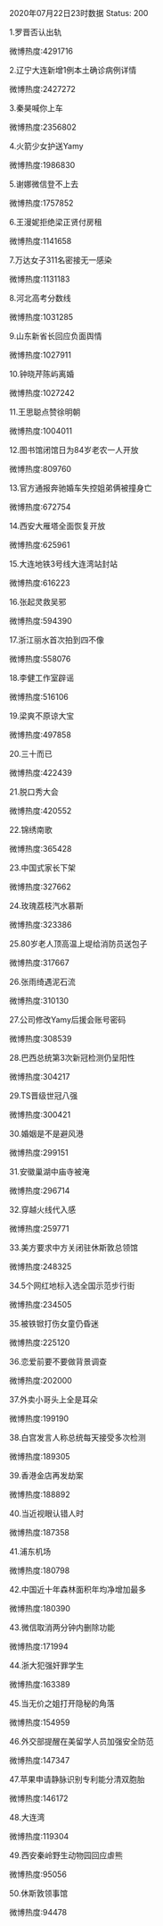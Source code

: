 2020年07月22日23时数据
Status: 200

1.罗晋否认出轨

微博热度:4291716

2.辽宁大连新增1例本土确诊病例详情

微博热度:2427272

3.秦昊喊你上车

微博热度:2356802

4.火箭少女护送Yamy

微博热度:1986830

5.谢娜微信登不上去

微博热度:1757852

6.王漫妮拒绝梁正贤付房租

微博热度:1141658

7.万达女子311名密接无一感染

微博热度:1131183

8.河北高考分数线

微博热度:1031285

9.山东新省长回应负面舆情

微博热度:1027911

10.钟晓芹陈屿离婚

微博热度:1027242

11.王思聪点赞徐明朝

微博热度:1004011

12.图书馆闭馆日为84岁老农一人开放

微博热度:809760

13.官方通报奔驰婚车失控姐弟俩被撞身亡

微博热度:672754

14.西安大雁塔全面恢复开放

微博热度:625961

15.大连地铁3号线大连湾站封站

微博热度:616223

16.张起灵救吴邪

微博热度:594390

17.浙江丽水首次拍到四不像

微博热度:558076

18.李健工作室辟谣

微博热度:516106

19.梁爽不原谅大宝

微博热度:497858

20.三十而已

微博热度:422439

21.脱口秀大会

微博热度:420552

22.锦绣南歌

微博热度:365428

23.中国式家长下架

微博热度:327662

24.玫瑰荔枝汽水慕斯

微博热度:323386

25.80岁老人顶高温上堤给消防员送包子

微博热度:317667

26.张雨绮遇泥石流

微博热度:310130

27.公司修改Yamy后援会账号密码

微博热度:308539

28.巴西总统第3次新冠检测仍呈阳性

微博热度:304217

29.TS晋级世冠八强

微博热度:300421

30.婚姻是不是避风港

微博热度:299151

31.安徽巢湖中庙寺被淹

微博热度:296714

32.穿越火线代入感

微博热度:259771

33.美方要求中方关闭驻休斯敦总领馆

微博热度:248325

34.5个网红地标入选全国示范步行街

微博热度:234505

35.被铁锨打伤女童仍昏迷

微博热度:225120

36.恋爱前要不要做背景调查

微博热度:202000

37.外卖小哥头上全是耳朵

微博热度:199190

38.白宫发言人称总统每天接受多次检测

微博热度:189305

39.香港金店再发劫案

微博热度:188892

40.当近视眼认错人时

微博热度:187358

41.浦东机场

微博热度:180798

42.中国近十年森林面积年均净增加最多

微博热度:180390

43.微信取消两分钟内删除功能

微博热度:171994

44.浙大犯强奸罪学生

微博热度:163389

45.当无价之姐打开隐秘的角落

微博热度:154959

46.外交部提醒在美留学人员加强安全防范

微博热度:147347

47.苹果申请静脉识别专利能分清双胞胎

微博热度:146172

48.大连湾

微博热度:119304

49.西安秦岭野生动物园回应虐熊

微博热度:95056

50.休斯敦领事馆

微博热度:94478

